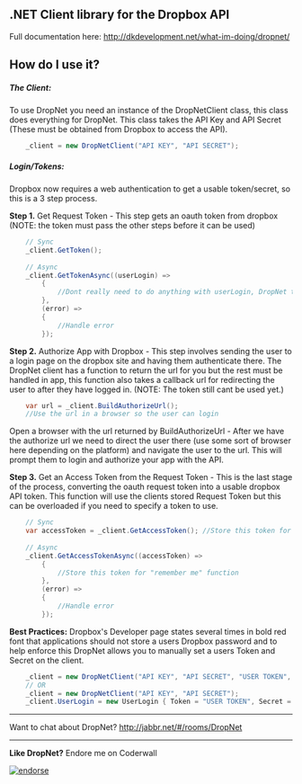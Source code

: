 ## .NET Client library for the Dropbox API

Full documentation here: http://dkdevelopment.net/what-im-doing/dropnet/

## How do I use it?

##### The Client:
To use DropNet you need an instance of the DropNetClient class, this class does everything for DropNet. This class takes the API Key and API Secret (These must be obtained from Dropbox to access the API).

```csharp
    _client = new DropNetClient("API KEY", "API SECRET");
```
 

##### Login/Tokens:
Dropbox now requires a web authentication to get a usable token/secret, so this is a 3 step process.

**Step 1.** Get Request Token - This step gets an oauth token from dropbox (NOTE: the token must pass the other steps before it can be used)

```csharp
    // Sync
    _client.GetToken();
    
    // Async
    _client.GetTokenAsync((userLogin) =>
        {
            //Dont really need to do anything with userLogin, DropNet takes care of it for now
        },
        (error) =>
        {
            //Handle error
        });
```

**Step 2.** Authorize App with Dropbox - This step involves sending the user to a login page on the dropbox site and having them authenticate there. The DropNet client has a function to return the url for you but the rest must be handled in app, this function also takes a callback url for redirecting the user to after they have logged in. (NOTE: The token still cant be used yet.)

```csharp
    var url = _client.BuildAuthorizeUrl();
    //Use the url in a browser so the user can login
```

Open a browser with the url returned by BuildAuthorizeUrl - After we have the authorize url we need to direct the user there (use some sort of browser here depending on the platform) and navigate the user to the url. This will prompt them to login and authorize your app with the API.

**Step 3.** Get an Access Token from the Request Token - This is the last stage of the process, converting the oauth request token into a usable dropbox API token. This function will use the clients stored Request Token but this can be overloaded if you need to specify a token to use.

```csharp
    // Sync
    var accessToken = _client.GetAccessToken(); //Store this token for "remember me" function
 
    // Async
    _client.GetAccessTokenAsync((accessToken) =>
        {
            //Store this token for "remember me" function
        },
        (error) =>
        {
            //Handle error
        });
```



**Best Practices:** Dropbox's Developer page states several times in bold red font that applications should not store a users Dropbox password and to help enforce this DropNet allows you to manually set a users Token and Secret on the client.

```csharp
    _client = new DropNetClient("API KEY", "API SECRET", "USER TOKEN", "USER SECRET");
    // OR
    _client = new DropNetClient("API KEY", "API SECRET");
    _client.UserLogin = new UserLogin { Token = "USER TOKEN", Secret = "USER SECRET" };
```

***

Want to chat about DropNet? http://jabbr.net/#/rooms/DropNet


***

 **Like DropNet?** Endore me on Coderwall
 
 [![endorse](http://api.coderwall.com/dkarzon/endorsecount.png)](http://coderwall.com/dkarzon)